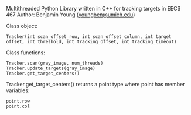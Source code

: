 Multithreaded Python Library written in C++ for tracking targets in EECS 467
Author: Benjamin Young (youngben@umich.edu)

Class object:
```
Tracker(int scan_offset_row, int scan_offset column, int target offset, int threshold, int tracking_offset, int tracking_timeout)
```

Class functions:
```
Tracker.scan(gray_image, num_threads)
Tracker.update_targets(gray_image)
Tracker.get_target_centers()
```

Tracker.get_target_centers() returns a point type where point has member variables:
```
point.row
point.col
```
